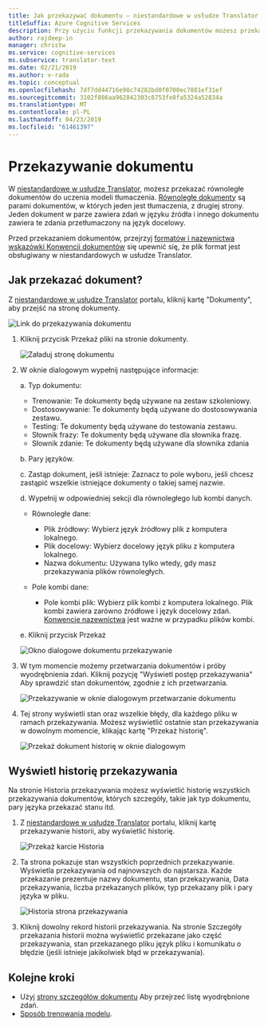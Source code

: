 ```yaml
---
title: Jak przekazywać dokumentu — niestandardowe w usłudze Translator
titleSuffix: Azure Cognitive Services
description: Przy użyciu funkcji przekazywania dokumentów możesz przekazać równoległe dokumentów dla Twojej szkoleniach. Równoległe dokumenty są pary dokumenty, gdy jest ona tłumaczenia, z drugiej strony. Jeden dokument w parze zawiera zdań w języku źródła i innego dokumentu zawiera te zdania przetłumaczony na język docelowy.
author: rajdeep-in
manager: christw
ms.service: cognitive-services
ms.subservice: translator-text
ms.date: 02/21/2019
ms.author: v-rada
ms.topic: conceptual
ms.openlocfilehash: 7df7dd44716e98c74282bd0f0700ec7881ef31ef
ms.sourcegitcommit: 3102f886aa962842303c8753fe8fa5324a52834a
ms.translationtype: MT
ms.contentlocale: pl-PL
ms.lasthandoff: 04/23/2019
ms.locfileid: "61461397"
---
```

# <a name="upload-a-document"></a>Przekazywanie dokumentu

W [niestandardowe w usłudze Translator](https://portal.customtranslator.azure.ai), możesz przekazać równoległe dokumentów do uczenia modeli tłumaczenia. [Równoległe dokumenty](what-are-parallel-documents.md) są parami dokumentów, w których jeden jest tłumaczenia, z drugiej strony. Jeden dokument w parze zawiera zdań w języku źródła i innego dokumentu zawiera te zdania przetłumaczony na język docelowy.

Przed przekazaniem dokumentów, przejrzyj [formatów i nazewnictwa wskazówki Konwencji dokumentów](document-formats-naming-convention.md) się upewnić się, że plik format jest obsługiwany w niestandardowych w usłudze Translator.

## <a name="how-to-upload-document"></a>Jak przekazać dokument?

Z [niestandardowe w usłudze Translator](https://portal.customtranslator.azure.ai) portalu, kliknij kartę "Dokumenty", aby przejść na stronę dokumenty.

![Link do przekazywania dokumentu](media/how-to/how-to-upload-1.png)


1.  Kliknij przycisk Przekaż pliki na stronie dokumenty.

    ![Załaduj stronę dokumentu](media/how-to/how-to-upload-2.png)

2.  W oknie dialogowym wypełnij następujące informacje:

    a.  Typ dokumentu:

    -  Trenowanie: Te dokumenty będą używane na zestaw szkoleniowy.
    -  Dostosowywanie: Te dokumenty będą używane do dostosowywania zestawu.
    -  Testing: Te dokumenty będą używane do testowania zestawu.
    -  Słownik frazy: Te dokumenty będą używane dla słownika frazę.
    -  Słownik zdanie: Te dokumenty będą używane dla słownika zdania

    b.  Pary języków.

    c.  Zastąp dokument, jeśli istnieje: Zaznacz to pole wyboru, jeśli chcesz zastąpić wszelkie istniejące dokumenty o takiej samej nazwie.

    d.  Wypełnij w odpowiedniej sekcji dla równoległego lub kombi danych.

    -  Równoległe dane:
        -  Plik źródłowy: Wybierz język źródłowy plik z komputera lokalnego.
        -  Plik docelowy: Wybierz docelowy język pliku z komputera lokalnego.
        -  Nazwa dokumentu: Używana tylko wtedy, gdy masz przekazywania plików równoległych.

    - Pole kombi dane:
        -  Pole kombi plik: Wybierz plik kombi z komputera lokalnego. Plik kombi zawiera zarówno źródłowe i język docelowy zdań. [Konwencje nazewnictwa](document-formats-naming-convention.md) jest ważne w przypadku plików kombi.

    e.  Kliknij przycisk Przekaż

    ![Okno dialogowe dokumentu przekazywanie](media/how-to/how-to-upload-dialog.png)

3.  W tym momencie możemy przetwarzania dokumentów i próby wyodrębnienia zdań. Kliknij pozycję "Wyświetl postęp przekazywania" Aby sprawdzić stan dokumentów, zgodnie z ich przetwarzania.

    ![Przekazywanie w oknie dialogowym przetwarzanie dokumentu](media/how-to/how-to-upload-processing-dialog.png)

4.  Tej strony wyświetli stan oraz wszelkie błędy, dla każdego pliku w ramach przekazywania. Możesz wyświetlić ostatnie stan przekazywania w dowolnym momencie, klikając kartę "Przekaż historię".

    ![Przekaż dokument historię w oknie dialogowym](media/how-to/how-to-upload-document-history.png)


## <a name="view-upload-history"></a>Wyświetl historię przekazywania

Na stronie Historia przekazywania możesz wyświetlić historię wszystkich przekazywania dokumentów, których szczegóły, takie jak typ dokumentu, pary języka przekazać stanu itd.

1. Z [niestandardowe w usłudze Translator](https://portal.customtranslator.azure.ai) portalu, kliknij kartę przekazywanie historii, aby wyświetlić historię.

    ![Przekaż karcie Historia](media/how-to/how-to-upload-history-1.png)

2. Ta strona pokazuje stan wszystkich poprzednich przekazywanie. Wyświetla przekazywania od najnowszych do najstarsza. Każde przekazanie prezentuje nazwy dokumentu, stan przekazywania, Data przekazywania, liczba przekazanych plików, typ przekazany plik i pary języka w pliku.

    ![Historia strona przekazywania](media/how-to/how-to-document-history-2.png)

3. Kliknij dowolny rekord historii przekazywania. Na stronie Szczegóły przekazania historii można wyświetlić przekazane jako część przekazywania, stan przekazanego pliku język pliku i komunikatu o błędzie (jeśli istnieje jakikolwiek błąd w przekazywania).

## <a name="next-steps"></a>Kolejne kroki

- Użyj [strony szczegółów dokumentu](how-to-view-document-details.md) Aby przejrzeć listę wyodrębnione zdań.
- [Sposób trenowania modelu](how-to-train-model.md).

